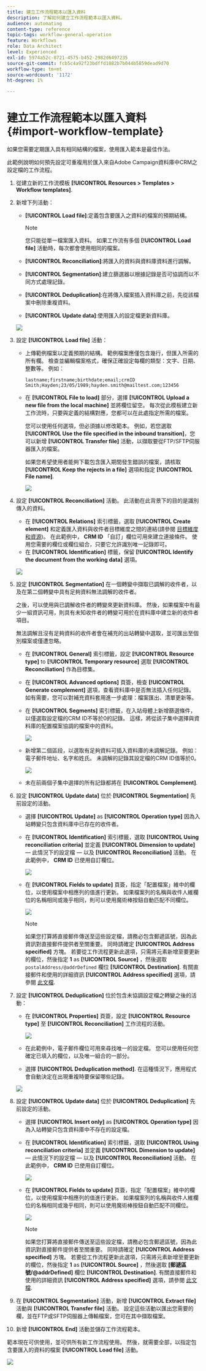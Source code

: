 ```yaml
---
title: 建立工作流程範本以匯入資料
description: 了解如何建立工作流程範本以匯入資料。
audience: automating
content-type: reference
topic-tags: workflow-general-operation
feature: Workflows
role: Data Architect
level: Experienced
exl-id: 5974a52c-8721-4575-b452-2982d6497235
source-git-commit: fcb5c4a92f23bdffd1082b7b044b5859dead9d70
workflow-type: tm+mt
source-wordcount: '1172'
ht-degree: 1%

---
```


# 建立工作流程範本以匯入資料 {#import-workflow-template}

如果您需要定期匯入具有相同結構的檔案，使用匯入範本是最佳作法。

此範例說明如何預先設定可重複用於匯入來自Adobe Campaign資料庫中CRM之設定檔的工作流程。

1. 從建立新的工作流模板 **[!UICONTROL Resources > Templates > Workflow templates]**.
1. 新增下列活動：

   * **[!UICONTROL Load file]**:定義包含要匯入之資料的檔案的預期結構。

      >[!NOTE]
      >
      >您只能從單一檔案匯入資料。 如果工作流有多個 **[!UICONTROL Load file]** 活動時，每次都會使用相同的檔案。

   * **[!UICONTROL Reconciliation]**:將匯入的資料與資料庫資料進行調解。
   * **[!UICONTROL Segmentation]**:建立篩選器以根據記錄是否可協調而以不同方式處理記錄。
   * **[!UICONTROL Deduplication]**:在將傳入檔案插入資料庫之前，先從該檔案中刪除重複資料。
   * **[!UICONTROL Update data]**:使用匯入的設定檔更新資料庫。

   ![](assets/import_template_example0.png)

1. 設定 **[!UICONTROL Load file]** 活動：

   * 上傳範例檔案以定義預期的結構。 範例檔案應僅包含幾行，但匯入所需的所有欄。 檢查並編輯檔案格式，確保正確設定每欄的類型：文字、日期、整數等。 例如：

      ```
      lastname;firstname;birthdate;email;crmID
      Smith;Hayden;23/05/1989;hayden.smith@mailtest.com;123456
      ```

   * 在 **[!UICONTROL File to load]** 部分，選擇 **[!UICONTROL Upload a new file from the local machine]** 並將欄位留空。 每次從此模板建立新工作流時，只要與定義的結構對應，您都可以在此處指定所需的檔案。

      您可以使用任何選項，但必須據以修改範本。 例如，若您選取 **[!UICONTROL Use the file specified in the inbound transition]**，您可以新增 **[!UICONTROL Transfer file]** 活動，以擷取要從FTP/SFTP伺服器匯入的檔案。

      如果您希望使用者能夠下載包含匯入期間發生錯誤的檔案，請核取 **[!UICONTROL Keep the rejects in a file]** 選項和指定 **[!UICONTROL File name]**.

      ![](assets/import_template_example1.png)

1. 設定 **[!UICONTROL Reconciliation]** 活動。 此活動在此背景下的目的是識別傳入的資料。

   * 在 **[!UICONTROL Relations]** 索引標籤，選取 **[!UICONTROL Create element]** 和定義匯入資料與收件者目標維度之間的連結(請參閱 [目標維度和資源](../../automating/using/query.md#targeting-dimensions-and-resources))。 在此範例中， **CRM ID** 「自訂」欄位可用來建立連接條件。 使用您需要的欄位或欄位組合，只要它允許識別唯一記錄即可。
   * 在 **[!UICONTROL Identification]** 標籤，保留 **[!UICONTROL Identify the document from the working data]** 選項。

   ![](assets/import_template_example2.png)

1. 設定 **[!UICONTROL Segmentation]** 在一個轉變中擷取已調解的收件者，以及在第二個轉變中具有足夠資料無法調解的收件者。

   之後，可以使用與已調解收件者的轉變來更新資料庫。 然後，如果檔案中有最少一組資訊可用，則具有未知收件者的轉變可用於在資料庫中建立新的收件者項目。

   無法調解且沒有足夠資料的收件者會在補充的出站轉變中選取，並可匯出至個別檔案或僅遭忽略。

   * 在 **[!UICONTROL General]** 索引標籤，設定 **[!UICONTROL Resource type]** to **[!UICONTROL Temporary resource]** 選取 **[!UICONTROL Reconciliation]** 作為目標集。
   * 在 **[!UICONTROL Advanced options]** 頁簽，檢查 **[!UICONTROL Generate complement]** 選項，查看資料庫中是否無法插入任何記錄。 如有需要，您可以對補充資料套用進一步處理：檔案匯出、清單更新等。
   * 在 **[!UICONTROL Segments]** 索引標籤，在入站母體上新增篩選條件，以僅選取設定檔的CRM ID不等於0的記錄。 這樣，將從該子集中選擇與資料庫的配置檔案協調的檔案中的資料。

      ![](assets/import_template_example3.png)

   * 新增第二個區段，以選取有足夠資料可插入資料庫的未調解記錄。 例如：電子郵件地址、名字和姓氏。 未調解的記錄其設定檔的CRM ID值等於0。

      ![](assets/import_template_example3_2.png)

   * 未在前兩個子集中選擇的所有記錄都將在 **[!UICONTROL Complement]**.

1. 設定 **[!UICONTROL Update data]** 位於 **[!UICONTROL Segmentation]** 先前設定的活動。

   * 選擇 **[!UICONTROL Update]** as **[!UICONTROL Operation type]** 因為入站轉變只包含資料庫中已存在的收件者。
   * 在 **[!UICONTROL Identification]** 索引標籤，選取 **[!UICONTROL Using reconciliation criteria]** 並定義 **[!UICONTROL Dimension to update]**  — 此情況下的設定檔 — 以及 **[!UICONTROL Reconciliation]** 活動。 在此範例中， **CRM ID** 已使用自訂欄位。

      ![](assets/import_template_example6.png)

   * 在 **[!UICONTROL Fields to update]** 頁簽，指定「配置檔案」維中的欄位，以使用檔案中相應列的值進行更新。 如果檔案列的名稱與收件人維欄位的名稱相同或幾乎相同，則可以使用魔術棒按鈕自動匹配不同欄位。

      ![](assets/import_template_example6_2.png)

      >[!NOTE]
      >
      >如果您打算將直接郵件傳送至這些設定檔，請務必包含郵遞區號，因為此資訊對直接郵件提供者至關重要。 同時請確定 **[!UICONTROL Address specified]** 方塊。 若要從工作流程更新此選項，只需將元素新增至要更新的欄位，然後指定 **1** as **[!UICONTROL Source]** ，然後選取 `postalAddress/@addrDefined` 欄位 **[!UICONTROL Destination]**. 有關直接郵件和使用的詳細資訊 **[!UICONTROL Address specified]** 選項，請參閱 [此文檔](../../channels/using/about-direct-mail.md#recommendations).

1. 設定 **[!UICONTROL Deduplication]** 位於包含未協調設定檔之轉變之後的活動：

   * 在 **[!UICONTROL Properties]** 頁簽，設定 **[!UICONTROL Resource type]** 至 **[!UICONTROL Reconciliation]** 工作流程的活動。

      ![](assets/import_template_example4.png)

   * 在此範例中，電子郵件欄位可用來尋找唯一的設定檔。 您可以使用任何您確定已填入的欄位，以及唯一組合的一部分。
   * 選擇 **[!UICONTROL Deduplication method]**. 在這種情況下，應用程式會自動決定在出現重複時要保留哪些記錄。

   ![](assets/import_template_example7.png)

1. 設定 **[!UICONTROL Update data]** 位於 **[!UICONTROL Deduplication]** 先前設定的活動。

   * 選擇 **[!UICONTROL Insert only]** as **[!UICONTROL Operation type]** 因為入站轉變只包含資料庫中不存在的設定檔。
   * 在 **[!UICONTROL Identification]** 索引標籤，選取 **[!UICONTROL Using reconciliation criteria]** 並定義 **[!UICONTROL Dimension to update]**  — 此情況下的設定檔 — 以及 **[!UICONTROL Reconciliation]** 活動。 在此範例中， **CRM ID** 已使用自訂欄位。

      ![](assets/import_template_example6.png)

   * 在 **[!UICONTROL Fields to update]** 頁簽，指定「配置檔案」維中的欄位，以使用檔案中相應列的值進行更新。 如果檔案列的名稱與收件人維欄位的名稱相同或幾乎相同，則可以使用魔術棒按鈕自動匹配不同欄位。

      ![](assets/import_template_example6_2.png)

      >[!NOTE]
      >
      >如果您打算將直接郵件傳送至這些設定檔，請務必包含郵遞區號，因為此資訊對直接郵件提供者至關重要。 同時請確定 **[!UICONTROL Address specified]** 方塊。 若要從工作流程更新此選項，只需將元素新增至要更新的欄位，然後指定 **1** as **[!UICONTROL Source]** ，然後選取 **[郵遞區號/@addrDefined]** 欄位 **[!UICONTROL Destination]**. 有關直接郵件和使用的詳細資訊 **[!UICONTROL Address specified]** 選項，請參閱 [此文檔](../../channels/using/about-direct-mail.md#recommendations).

1. 在 **[!UICONTROL Segmentation]** 活動，新增 **[!UICONTROL Extract file]** 活動與 **[!UICONTROL Transfer file]** 活動。 設定這些活動以匯出您需要的欄，並在FTP或SFTP伺服器上傳輸檔案，您可在其中擷取檔案。
1. 新增 **[!UICONTROL End]** 活動並儲存工作流程範本。

範本現在可供使用，並可供所有新工作流程使用。 然後，就需要全部，以指定包含要匯入的資料的檔案 **[!UICONTROL Load file]** 活動。

![](assets/import_template_example9.png)
